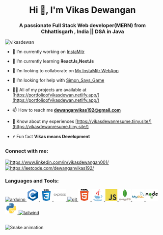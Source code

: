 <h1 align="center">Hi 👋, I'm Vikas Dewangan</h1>
<h3 align="center">A passionate Full Stack Web developer(MERN) from Chhattisgarh , India || DSA in Java</h3>

<p align="left"> <img src="https://komarev.com/ghpvc/?username=vikasdewan&label=Profile%20views&color=0e75b6&style=flat" alt="vikasdewan" /> </p>

- 🔭 I’m currently working on [InstaMitr](https://github.com/vikasdewan/InstaMitr-Backend)

- 🌱 I’m currently learning **ReactJs,NextJs**

- 👯 I’m looking to collaborate on [My InstaMitr WebApp](https://github.com/vikasdewan/InstaMitr-Backend)

- 🤝 I’m looking for help with [Simon_Says_Game](https://github.com/vikasdewan/Simon_says_Game) 

- 👨‍💻 All of my projects are available at [https://portfolioofvikasdewan.netlify.app/](https://portfolioofvikasdewan.netlify.app/)

- 📫 How to reach me **dewanganvikas192@gmail.com**

- 📄 Know about my experiences [https://vikasdewanresume.tiiny.site/](https://vikasdewanresume.tiiny.site/)

- ⚡ Fun fact **Vikas means Development**

<h3 align="left">Connect with me:</h3>
<p align="left">
<a href="https://linkedin.com/in/https://www.linkedin.com/in/vikasdewangan001/" target="blank"><img align="center" src="https://raw.githubusercontent.com/rahuldkjain/github-profile-readme-generator/master/src/images/icons/Social/linked-in-alt.svg" alt="https://www.linkedin.com/in/vikasdewangan001/" height="30" width="40" /></a>
<a href="https://www.leetcode.com/https://leetcode.com/dewanganvikas192/" target="blank"><img align="center" src="https://raw.githubusercontent.com/rahuldkjain/github-profile-readme-generator/master/src/images/icons/Social/leet-code.svg" alt="https://leetcode.com/dewanganvikas192/" height="30" width="40" /></a>
</p>

<h3 align="left">Languages and Tools:</h3>
<p align="left"> <a href="https://www.arduino.cc/" target="_blank" rel="noreferrer"> <img src="https://cdn.worldvectorlogo.com/logos/arduino-1.svg" alt="arduino" width="40" height="40"/> </a> <a href="https://www.cprogramming.com/" target="_blank" rel="noreferrer"> <img src="https://raw.githubusercontent.com/devicons/devicon/master/icons/c/c-original.svg" alt="c" width="40" height="40"/> </a> <a href="https://www.w3schools.com/css/" target="_blank" rel="noreferrer"> <img src="https://raw.githubusercontent.com/devicons/devicon/master/icons/css3/css3-original-wordmark.svg" alt="css3" width="40" height="40"/> </a> <a href="https://expressjs.com" target="_blank" rel="noreferrer"> <img src="https://raw.githubusercontent.com/devicons/devicon/master/icons/express/express-original-wordmark.svg" alt="express" width="40" height="40"/> </a> <a href="https://git-scm.com/" target="_blank" rel="noreferrer"> <img src="https://www.vectorlogo.zone/logos/git-scm/git-scm-icon.svg" alt="git" width="40" height="40"/> </a> <a href="https://www.w3.org/html/" target="_blank" rel="noreferrer"> <img src="https://raw.githubusercontent.com/devicons/devicon/master/icons/html5/html5-original-wordmark.svg" alt="html5" width="40" height="40"/> </a> <a href="https://www.java.com" target="_blank" rel="noreferrer"> <img src="https://raw.githubusercontent.com/devicons/devicon/master/icons/java/java-original.svg" alt="java" width="40" height="40"/> </a> <a href="https://developer.mozilla.org/en-US/docs/Web/JavaScript" target="_blank" rel="noreferrer"> <img src="https://raw.githubusercontent.com/devicons/devicon/master/icons/javascript/javascript-original.svg" alt="javascript" width="40" height="40"/> </a> <a href="https://www.mongodb.com/" target="_blank" rel="noreferrer"> <img src="https://raw.githubusercontent.com/devicons/devicon/master/icons/mongodb/mongodb-original-wordmark.svg" alt="mongodb" width="40" height="40"/> </a> <a href="https://www.mysql.com/" target="_blank" rel="noreferrer"> <img src="https://raw.githubusercontent.com/devicons/devicon/master/icons/mysql/mysql-original-wordmark.svg" alt="mysql" width="40" height="40"/> </a> <a href="https://nodejs.org" target="_blank" rel="noreferrer"> <img src="https://raw.githubusercontent.com/devicons/devicon/master/icons/nodejs/nodejs-original-wordmark.svg" alt="nodejs" width="40" height="40"/> </a> <a href="https://www.python.org" target="_blank" rel="noreferrer"> <img src="https://raw.githubusercontent.com/devicons/devicon/master/icons/python/python-original.svg" alt="python" width="40" height="40"/> </a> <a href="https://tailwindcss.com/" target="_blank" rel="noreferrer"> <img src="https://www.vectorlogo.zone/logos/tailwindcss/tailwindcss-icon.svg" alt="tailwind" width="40" height="40"/> </a> </p>

<br clear="both">

<img src="https://raw.githubusercontent.com/vikasdewan/vikasdewan/output/snake.svg" alt="Snake animation" />

 

